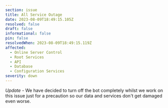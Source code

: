 ```yaml
---
section: issue
title: All Service Outage
date: 2023-08-09T18:49:15.105Z
resolved: false
draft: false
informational: false
pin: false
resolvedWhen: 2023-08-09T18:49:15.119Z
affected:
  - Online Server Control
  - Root Services
  - API
  - Database
  - Configuration Services
severity: down
---
```

*﻿Update* - We have decided to turn off the bot completely whilst we work on this issue just for a precaution so our data and services don't get damaged even worse.